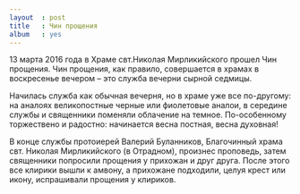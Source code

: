 ```yaml
---
layout  : post
title   : Чин прощения
album   : yes
---
```

13 марта 2016 года в Храме свт.Николая Мирликийского прошел Чин прощения. Чин прощения, как правило, совершается в храмах в воскресенье вечером – это служба вечерни сырной седмицы. 

Начилась служба как обычная вечерня, но в храме уже все по-другому: на аналоях великопостные черные или фиолетовые аналои, в середине службы и священники поменяли облачение на темное. По-особенному торжествено и радостно: начинается весна постная, весна духовная!

В конце службы протоиерей Валерий Буланников, Благочинный храма свт. Николая Мирликийского (в Отрадном), произнес проповедь, затем священники попросили прощения у прихожан и друг друга. После этого все клирики вышли к амвону, а прихожане подходили, целуя крест или икону, испрашивали прощения у клириков.
